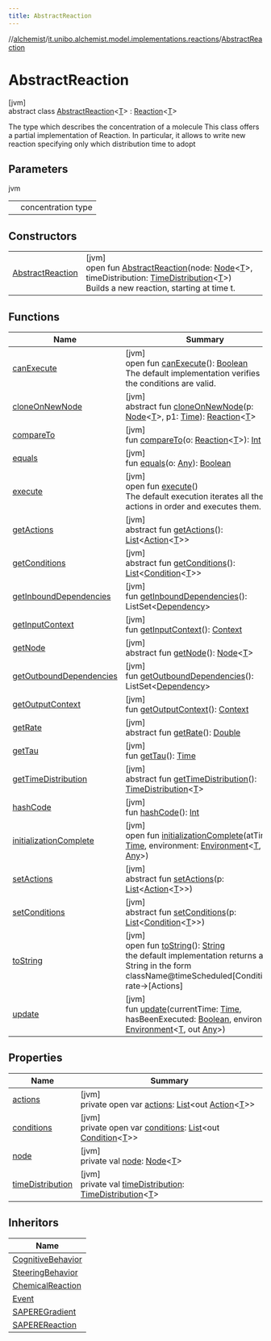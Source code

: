```yaml
---
title: AbstractReaction
---
```

//[alchemist](../../../index.html)/[it.unibo.alchemist.model.implementations.reactions](../index.html)/[AbstractReaction](index.html)



# AbstractReaction



[jvm]\
abstract class [AbstractReaction](index.html)<[T](index.html)> : [Reaction](../../it.unibo.alchemist.model.interfaces/-reaction/index.html)<[T](../../it.unibo.alchemist.model.implementations.layers/-step-layer/index.html)> 

The type which describes the concentration of a molecule This class offers a partial implementation of Reaction. In particular, it allows to write new reaction specifying only which distribution time to adopt



## Parameters


jvm

| | |
|---|---|
| <T> | concentration type |



## Constructors


| | |
|---|---|
| [AbstractReaction](-abstract-reaction.html) | [jvm]<br>open fun [AbstractReaction](-abstract-reaction.html)(node: [Node](../../it.unibo.alchemist.model.interfaces/-node/index.html)<[T](../../it.unibo.alchemist.model.implementations.layers/-step-layer/index.html)>, timeDistribution: [TimeDistribution](../../it.unibo.alchemist.model.interfaces/-time-distribution/index.html)<[T](../../it.unibo.alchemist.model.implementations.layers/-step-layer/index.html)>)<br>Builds a new reaction, starting at time t. |


## Functions


| Name | Summary |
|---|---|
| [canExecute](can-execute.html) | [jvm]<br>open fun [canExecute](can-execute.html)(): [Boolean](https://kotlinlang.org/api/latest/jvm/stdlib/kotlin/-boolean/index.html)<br>The default implementation verifies if all the conditions are valid. |
| [cloneOnNewNode](../../it.unibo.alchemist.model.interfaces/-reaction/clone-on-new-node.html) | [jvm]<br>abstract fun [cloneOnNewNode](../../it.unibo.alchemist.model.interfaces/-reaction/clone-on-new-node.html)(p: [Node](../../it.unibo.alchemist.model.interfaces/-node/index.html)<[T](../../it.unibo.alchemist.model.implementations.layers/-step-layer/index.html)>, p1: [Time](../../it.unibo.alchemist.model.interfaces/-time/index.html)): [Reaction](../../it.unibo.alchemist.model.interfaces/-reaction/index.html)<[T](../../it.unibo.alchemist.model.implementations.layers/-step-layer/index.html)> |
| [compareTo](compare-to.html) | [jvm]<br>fun [compareTo](compare-to.html)(o: [Reaction](../../it.unibo.alchemist.model.interfaces/-reaction/index.html)<[T](../../it.unibo.alchemist.model.implementations.layers/-step-layer/index.html)>): [Int](https://kotlinlang.org/api/latest/jvm/stdlib/kotlin/-int/index.html) |
| [equals](equals.html) | [jvm]<br>fun [equals](equals.html)(o: [Any](https://kotlinlang.org/api/latest/jvm/stdlib/kotlin/-any/index.html)): [Boolean](https://kotlinlang.org/api/latest/jvm/stdlib/kotlin/-boolean/index.html) |
| [execute](execute.html) | [jvm]<br>open fun [execute](execute.html)()<br>The default execution iterates all the actions in order and executes them. |
| [getActions](../../it.unibo.alchemist.model.interfaces/-reaction/get-actions.html) | [jvm]<br>abstract fun [getActions](../../it.unibo.alchemist.model.interfaces/-reaction/get-actions.html)(): [List](https://docs.oracle.com/javase/8/docs/api/java/util/List.html)<[Action](../../it.unibo.alchemist.model.interfaces/-action/index.html)<[T](../../it.unibo.alchemist.model.implementations.layers/-step-layer/index.html)>> |
| [getConditions](../../it.unibo.alchemist.model.interfaces/-reaction/get-conditions.html) | [jvm]<br>abstract fun [getConditions](../../it.unibo.alchemist.model.interfaces/-reaction/get-conditions.html)(): [List](https://docs.oracle.com/javase/8/docs/api/java/util/List.html)<[Condition](../../it.unibo.alchemist.model.interfaces/-condition/index.html)<[T](../../it.unibo.alchemist.model.implementations.layers/-step-layer/index.html)>> |
| [getInboundDependencies](get-inbound-dependencies.html) | [jvm]<br>fun [getInboundDependencies](get-inbound-dependencies.html)(): ListSet<[Dependency](../../it.unibo.alchemist.model.interfaces/-dependency/index.html)> |
| [getInputContext](get-input-context.html) | [jvm]<br>fun [getInputContext](get-input-context.html)(): [Context](../../it.unibo.alchemist.model.interfaces/-context/index.html) |
| [getNode](../../it.unibo.alchemist.model.interfaces/-reaction/get-node.html) | [jvm]<br>abstract fun [getNode](../../it.unibo.alchemist.model.interfaces/-reaction/get-node.html)(): [Node](../../it.unibo.alchemist.model.interfaces/-node/index.html)<[T](../../it.unibo.alchemist.model.implementations.layers/-step-layer/index.html)> |
| [getOutboundDependencies](get-outbound-dependencies.html) | [jvm]<br>fun [getOutboundDependencies](get-outbound-dependencies.html)(): ListSet<[Dependency](../../it.unibo.alchemist.model.interfaces/-dependency/index.html)> |
| [getOutputContext](get-output-context.html) | [jvm]<br>fun [getOutputContext](get-output-context.html)(): [Context](../../it.unibo.alchemist.model.interfaces/-context/index.html) |
| [getRate](../../it.unibo.alchemist.model.interfaces/-reaction/get-rate.html) | [jvm]<br>abstract fun [getRate](../../it.unibo.alchemist.model.interfaces/-reaction/get-rate.html)(): [Double](https://kotlinlang.org/api/latest/jvm/stdlib/kotlin/-double/index.html) |
| [getTau](get-tau.html) | [jvm]<br>fun [getTau](get-tau.html)(): [Time](../../it.unibo.alchemist.model.interfaces/-time/index.html) |
| [getTimeDistribution](../../it.unibo.alchemist.model.interfaces/-reaction/get-time-distribution.html) | [jvm]<br>abstract fun [getTimeDistribution](../../it.unibo.alchemist.model.interfaces/-reaction/get-time-distribution.html)(): [TimeDistribution](../../it.unibo.alchemist.model.interfaces/-time-distribution/index.html)<[T](../../it.unibo.alchemist.model.implementations.layers/-step-layer/index.html)> |
| [hashCode](hash-code.html) | [jvm]<br>fun [hashCode](hash-code.html)(): [Int](https://kotlinlang.org/api/latest/jvm/stdlib/kotlin/-int/index.html) |
| [initializationComplete](initialization-complete.html) | [jvm]<br>open fun [initializationComplete](initialization-complete.html)(atTime: [Time](../../it.unibo.alchemist.model.interfaces/-time/index.html), environment: [Environment](../../it.unibo.alchemist.model.interfaces/-environment/index.html)<[T](../../it.unibo.alchemist.model.implementations.layers/-step-layer/index.html), out [Any](https://kotlinlang.org/api/latest/jvm/stdlib/kotlin/-any/index.html)>) |
| [setActions](../../it.unibo.alchemist.model.interfaces/-reaction/set-actions.html) | [jvm]<br>abstract fun [setActions](../../it.unibo.alchemist.model.interfaces/-reaction/set-actions.html)(p: [List](https://docs.oracle.com/javase/8/docs/api/java/util/List.html)<[Action](../../it.unibo.alchemist.model.interfaces/-action/index.html)<[T](../../it.unibo.alchemist.model.implementations.layers/-step-layer/index.html)>>) |
| [setConditions](../../it.unibo.alchemist.model.interfaces/-reaction/set-conditions.html) | [jvm]<br>abstract fun [setConditions](../../it.unibo.alchemist.model.interfaces/-reaction/set-conditions.html)(p: [List](https://docs.oracle.com/javase/8/docs/api/java/util/List.html)<[Condition](../../it.unibo.alchemist.model.interfaces/-condition/index.html)<[T](../../it.unibo.alchemist.model.implementations.layers/-step-layer/index.html)>>) |
| [toString](to-string.html) | [jvm]<br>open fun [toString](to-string.html)(): [String](https://docs.oracle.com/javase/8/docs/api/java/lang/String.html)<br>the default implementation returns a String in the form className@timeScheduled[Conditions]-rate->[Actions] |
| [update](update.html) | [jvm]<br>fun [update](update.html)(currentTime: [Time](../../it.unibo.alchemist.model.interfaces/-time/index.html), hasBeenExecuted: [Boolean](https://kotlinlang.org/api/latest/jvm/stdlib/kotlin/-boolean/index.html), environment: [Environment](../../it.unibo.alchemist.model.interfaces/-environment/index.html)<[T](../../it.unibo.alchemist.model.implementations.layers/-step-layer/index.html), out [Any](https://kotlinlang.org/api/latest/jvm/stdlib/kotlin/-any/index.html)>) |


## Properties


| Name | Summary |
|---|---|
| [actions](actions.html) | [jvm]<br>private open var [actions](actions.html): [List](https://docs.oracle.com/javase/8/docs/api/java/util/List.html)<out [Action](../../it.unibo.alchemist.model.interfaces/-action/index.html)<[T](../../it.unibo.alchemist.model.implementations.layers/-step-layer/index.html)>> |
| [conditions](conditions.html) | [jvm]<br>private open var [conditions](conditions.html): [List](https://docs.oracle.com/javase/8/docs/api/java/util/List.html)<out [Condition](../../it.unibo.alchemist.model.interfaces/-condition/index.html)<[T](../../it.unibo.alchemist.model.implementations.layers/-step-layer/index.html)>> |
| [node](node.html) | [jvm]<br>private val [node](node.html): [Node](../../it.unibo.alchemist.model.interfaces/-node/index.html)<[T](../../it.unibo.alchemist.model.implementations.layers/-step-layer/index.html)> |
| [timeDistribution](time-distribution.html) | [jvm]<br>private val [timeDistribution](time-distribution.html): [TimeDistribution](../../it.unibo.alchemist.model.interfaces/-time-distribution/index.html)<[T](../../it.unibo.alchemist.model.implementations.layers/-step-layer/index.html)> |


## Inheritors


| Name |
|---|
| [CognitiveBehavior](../-cognitive-behavior/index.html) |
| [SteeringBehavior](../-steering-behavior/index.html) |
| [ChemicalReaction](../-chemical-reaction/index.html) |
| [Event](../-event/index.html) |
| [SAPEREGradient](../-s-a-p-e-r-e-gradient/index.html) |
| [SAPEREReaction](../-s-a-p-e-r-e-reaction/index.html) |

